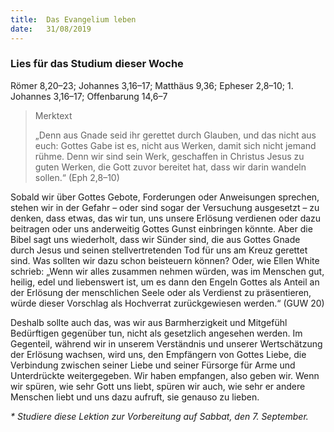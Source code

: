 ```yaml
---
title:  Das Evangelium leben
date:   31/08/2019
---
```


### Lies für das Studium dieser Woche
Römer 8,20–23; Johannes 3,16–17; Matthäus 9,36; Epheser 2,8–10; 1. Johannes 3,16–17; Offenbarung 14,6–7

> Merktext
> <p>„Denn aus Gnade seid ihr gerettet durch Glauben, und das nicht aus euch: Gottes Gabe ist es, nicht aus Werken, damit sich nicht jemand rühme. Denn wir sind sein Werk, geschaffen in Christus Jesus zu guten Werken, die Gott zuvor bereitet hat, dass wir darin wandeln sollen.“ (Eph 2,8–10)</p>

Sobald wir über Gottes Gebote, Forderungen oder Anweisungen sprechen, stehen wir in der Gefahr – oder sind sogar der Versuchung ausgesetzt – zu denken, dass etwas, das wir tun, uns unsere Erlösung verdienen oder dazu beitragen oder uns anderweitig Gottes Gunst einbringen könnte. Aber die Bibel sagt uns wiederholt, dass wir Sünder sind, die aus Gottes Gnade durch Jesus und seinen stellvertretenden Tod für uns am Kreuz gerettet sind. Was sollten wir dazu schon beisteuern können? Oder, wie Ellen White schrieb: „Wenn wir alles zusammen nehmen würden, was im Menschen gut, heilig, edel und liebenswert ist, um es dann den Engeln Gottes als Anteil an der Erlösung der menschlichen Seele oder als Verdienst zu präsentieren, würde dieser Vorschlag als Hochverrat zurückgewiesen werden.“ (GUW 20)

Deshalb sollte auch das, was wir aus Barmherzigkeit und Mitgefühl Bedürftigen gegenüber tun, nicht als gesetzlich angesehen werden. Im Gegenteil, während wir in unserem Verständnis und unserer Wertschätzung der Erlösung wachsen, wird uns, den Empfängern von Gottes Liebe, die Verbindung zwischen seiner Liebe und seiner Fürsorge für Arme und Unterdrückte weitergegeben. Wir haben empfangen, also geben wir. Wenn wir spüren, wie sehr Gott uns liebt, spüren wir auch, wie sehr er andere Menschen liebt und uns dazu aufruft, sie genauso zu lieben.

_* Studiere diese Lektion zur Vorbereitung auf Sabbat, den 7. September._
